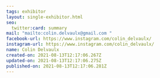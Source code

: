 ```yaml
---
tags: exhibitor
layout: single-exhibitor.html
seo:
  twitter:card: summary
mail: "mailto:colin.delvaulx@gmail.com "
facebook-url: https://www.instagram.com/colin_delvaulx/
instagram-url: https://www.instagram.com/colin_delvaulx/
name: Colin Delvaulx
created-on: 2021-08-13T12:17:06.267Z
updated-on: 2021-08-13T12:17:06.275Z
published-on: 2021-08-13T12:17:06.281Z
---
```

